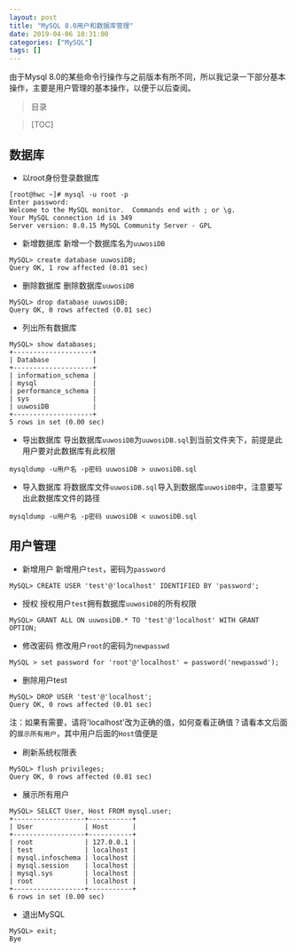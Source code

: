 ```yaml
---
layout: post
title: "MySQL 8.0用户和数据库管理"
date: 2019-04-06 10:31:00
categories: ["MySQL"]
tags: []
---
```

由于Mysql 8.0的某些命令行操作与之前版本有所不同，所以我记录一下部分基本操作，主要是用户管理的基本操作，以便于以后查阅。<!--more-->
> 目录

>[TOC]

##  数据库
- 以root身份登录数据库
```shell
[root@hwc ~]# mysql -u root -p
Enter password: 
Welcome to the MySQL monitor.  Commands end with ; or \g.
Your MySQL connection id is 349
Server version: 8.0.15 MySQL Community Server - GPL
```
- 新增数据库
新增一个数据库名为`uuwosiDB`
```shell
MySQL> create database uuwosiDB;
Query OK, 1 row affected (0.01 sec)
```
- 删除数据库
删除数据库`uuwosiDB`
```shell
MySQL> drop database uuwosiDB;
Query OK, 0 rows affected (0.01 sec)
```
- 列出所有数据库
```shell
MySQL> show databases;
+--------------------+
| Database           |
+--------------------+
| information_schema |
| mysql              |
| performance_schema |
| sys                |
| uuwosiDB           |
+--------------------+
5 rows in set (0.00 sec)
```
- 导出数据库
导出数据库`uuwosiDB`为`uuwosiDB.sql`到当前文件夹下，前提是此用户要对此数据库有此权限
```shell
mysqldump -u用户名 -p密码 uuwosiDB > uuwosiDB.sql
```
- 导入数据库
将数据库文件`uuwosiDB.sql`导入到数据库`uuwosiDB`中，注意要写出此数据库文件的路径
```shell
mysqldump -u用户名 -p密码 uuwosiDB < uuwosiDB.sql
```

## 用户管理
- 新增用户
新增用户`test`，密码为`password`
```shell
MySQL> CREATE USER 'test'@'localhost' IDENTIFIED BY 'password';
```
- 授权
授权用户`test`拥有数据库`uuwosiDB`的所有权限
```shell
MySQL> GRANT ALL ON uuwosiDB.* TO 'test'@'localhost' WITH GRANT OPTION;
```
- 修改密码
修改用户`root`的密码为`newpasswd`
```
MySQL > set password for 'root'@'localhost' = password('newpasswd');
```
- 删除用户test
```shell
MySQL> DROP USER 'test'@'localhost';
Query OK, 0 rows affected (0.01 sec)
```
注：如果有需要，请将'localhost'改为正确的值，如何查看正确值？请看本文后面的`展示所有用户`，其中用户后面的`Host`值便是
- 刷新系统权限表
```shell
MySQL> flush privileges;
Query OK, 0 rows affected (0.01 sec)
```
- 展示所有用户
```shell
MySQL> SELECT User, Host FROM mysql.user;
+------------------+-----------+
| User             | Host      |
+------------------+-----------+
| root             | 127.0.0.1 |
| test             | localhost |
| mysql.infoschema | localhost |
| mysql.session    | localhost |
| mysql.sys        | localhost |
| root             | localhost |
+------------------+-----------+
6 rows in set (0.00 sec)
```
- 退出MySQL
```shell
MySQL> exit;
Bye
```